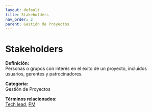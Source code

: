 ```yaml
---
layout: default
title: Stakeholders
nav_order: 2
parent: Gestión de Proyectos
---
```


# Stakeholders

**Definición:**  
Personas o grupos con interés en el éxito de un proyecto, incluidos usuarios, gerentes y patrocinadores.

**Categoría:**  
Gestión de Proyectos  

  


**Términos relacionados:**  
[Tech lead](https://maleniski.github.io/diccionario-angl-tec-mx/docs/gestión-de-proyectos/tech-lead.html), [PM](https://maleniski.github.io/diccionario-angl-tec-mx/docs/gestión-de-proyectos/pm.html)
